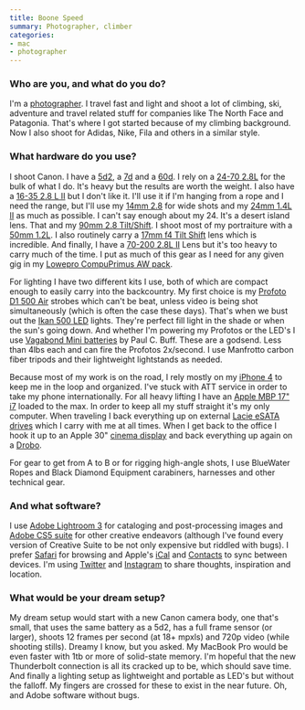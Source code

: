 ```yaml
---
title: Boone Speed
summary: Photographer, climber
categories:
- mac
- photographer
---
```


### Who are you, and what do you do?

I'm a [photographer](http://www.boonespeed.com/ "Boone's website."). I travel fast and light and shoot a lot of climbing, ski, adventure and travel related stuff for companies like The North Face and Patagonia. That's where I got started because of my climbing background. Now I also shoot for Adidas, Nike, Fila and others in a similar style.

### What hardware do you use?

I shoot Canon. I have a [5d2][eos-5d-mark-ii], a [7d][eos-7d] and a [60d][eos-60d]. I rely on a [24-70 2.8L][ef-24-70mm-f2.8l-usm] for the bulk of what I do. It's heavy but the results are worth the weight. I also have a [16-35 2.8 L II][ef-16-35mm-f2.8l-ii-usm] but I don't like it. I'll use it if I'm hanging from a rope and I need the range, but I'll use my [14mm 2.8][ef-14mm-f2.8l-ii-usm] for wide shots and my [24mm 1.4L II][ef-24mm-f1.4l-ii-usm] as much as possible. I can't say enough about my 24. It's a desert island lens. That and my [90mm 2.8 Tilt/Shift][ts-e-90mm]. I shoot most of my portraiture with a [50mm 1.2L][ef-50mm-f1.2l-usm]. I also routinely carry a [17mm f4 Tilt Shift][ts-e-17mm] lens which is incredible. And finally, I have a [70-200 2.8L II][ef-70-200mm-f2.8l-is-ii-usm] Lens but it's too heavy to carry much of the time. I put as much of this gear as I need for any given gig in my [Lowepro CompuPrimus AW pack][compuprimus-aw].

For lighting I have two different kits I use, both of which are compact enough to easily carry into the backcountry. My first choice is my [Profoto D1 500 Air][d1-air-500] strobes which can't be beat, unless video is being shot simultaneously (which is often the case these days). That's when we bust out the [Ikan 500 LED][id-500] lights. They're perfect fill light in the shade or when the sun's going down. And whether I'm powering my Profotos or the LED's I use [Vagabond Mini batteries][vagabond-mini] by Paul C. Buff. These are a godsend. Less than 4lbs each and can fire the Profotos 2x/second. I use Manfrotto carbon fiber tripods and their lightweight lightstands as needed.

Because most of my work is on the road, I rely mostly on my [iPhone 4][iphone-4] to keep me in the loop and organized. I've stuck with ATT service in order to take my phone internationally. For all heavy lifting I have an [Apple MBP 17" i7][macbook-pro] loaded to the max. In order to keep all my stuff straight it's my only computer. When traveling I back everything up on external [Lacie eSATA drives][little-big-disk] which I carry with me at all times. When I get back to the office I hook it up to an Apple 30" [cinema display][cinema-display] and back everything up again on a [Drobo][].

For gear to get from A to B or for rigging high-angle shots, I use BlueWater Ropes and Black Diamond Equipment carabiners, harnesses and other technical gear.

### And what software?

I use [Adobe Lightroom 3][lightroom] for cataloging and post-processing images and [Adobe CS5 suite][creative-suite] for other creative endeavors (although I've found every version of Creative Suite to be not only expensive but riddled with bugs). I prefer [Safari][] for browsing and Apple's [iCal][] and [Contacts][address-book] to sync between devices. I'm using [Twitter][] and [Instagram][instagram-ios] to share thoughts, inspiration and location.

### What would be your dream setup?

My dream setup would start with a new Canon camera body, one that's small, that uses the same battery as a 5d2, has a full frame sensor (or larger), shoots 12 frames per second (at 18+ mpxls) and 720p video (while shooting stills). Dreamy I know, but you asked. My MacBook Pro would be even faster with 1tb or more of solid-state memory. I'm hopeful that the new Thunderbolt connection is all its cracked up to be, which should save time. And finally a lighting setup as lightweight and portable as LED's but without the falloff. My fingers are crossed for these to exist in the near future. Oh, and Adobe software without bugs.

[address-book]: https://support.apple.com/en-us/HT201728 "A contacts application included with Mac OS X."
[cinema-display]: https://en.wikipedia.org/wiki/Apple_Cinema_Display "An LCD display."
[compuprimus-aw]: https://www.amazon.com/Lowepro-CompuPrimus-Backpack-Arctic-Blue/dp/B001EO1A3C "A backpack designed for photographers."
[creative-suite]: https://www.adobe.com/creativecloud.html "A collection of design tools."
[d1-air-500]: https://profoto.com/us/products/monolights-kits-associated-accessories/d1-monolights/item/d1-air-500 "A monolight for photography."
[drobo]: http://en.wikipedia.org/wiki/Drobo#Overview "A hardware-based backup system."
[ef-14mm-f2.8l-ii-usm]: http://usa.canon.com/cusa/consumer/products/cameras/ef_lens_lineup/ef_14mm_f_2_8l_ii_usm "A wide-angle lens for cameras."
[ef-16-35mm-f2.8l-ii-usm]: https://www.usa.canon.com/cusa/consumer/products/cameras/ef_lens_lineup/ef_16_35mm_f_2_8l_ii_usm "A wide zoom lens for DSLRs."
[ef-24-70mm-f2.8l-usm]: http://usa.canon.com/cusa/consumer/products/cameras/ef_lens_lineup/ef_24_70mm_f_2_8l_usm "A zoom lens for cameras."
[ef-24mm-f1.4l-ii-usm]: http://usa.canon.com/cusa/consumer/products/cameras/ef_lens_lineup/ef_24mm_f_1_4l_ii_usm "A wide-angle lens for cameras."
[ef-50mm-f1.2l-usm]: http://usa.canon.com/cusa/consumer/products/cameras/ef_lens_lineup/ef_50mm_f_1_2l_usm "A standard and medium telephoto camera lens."
[ef-70-200mm-f2.8l-is-ii-usm]: http://usa.canon.com/cusa/professional/products/lenses/ef_lens_lineup/lens_telezoom_pro/ef_70_200mm_f_2_8l_is_ii_usm "A telephoto lens."
[eos-5d-mark-ii]: https://www.usa.canon.com/cusa/support/consumer/eos_slr_camera_systems/eos_digital_slr_cameras/eos_5d_mark_ii "A 21 megapixel DSLR."
[eos-60d]: http://usa.canon.com/cusa/consumer/products/cameras/slr_cameras/eos_60d "A consumer-level DSLR camera."
[eos-7d]: https://www.usa.canon.com/cusa/consumer/products/cameras/slr_cameras/eos_7d "An 18 megapixel digital SLR."
[ical]: https://en.wikipedia.org/wiki/Calendar_(Apple) "The calendar software included with macOS."
[id-500]: http://ikancorp.com/productdetail.php?id=216 "An LED light for photography."
[instagram-ios]: https://itunes.apple.com/us/app/instagram/id389801252 "A photo taking/sharing app."
[iphone-4]: https://en.wikipedia.org/wiki/IPhone_4 "A smartphone."
[lightroom]: https://www.adobe.com/products/photoshop-lightroom.html "Photo management and editing software."
[little-big-disk]: https://www.amazon.com/Lacie-LITTLE-THUNDERBOL-Computer-Parts/dp/B0068DOSKG "A Thunderbolt-powered hard drive."
[macbook-pro]: https://www.apple.com/macbook-pro/ "A laptop."
[safari]: https://www.apple.com/safari/ "A fast web browser."
[ts-e-17mm]: https://www.usa.canon.com/cusa/consumer/products/cameras/ef_lens_lineup/ts_e_17mm_f_4l "A tilt-shift lens for cameras."
[ts-e-90mm]: http://usa.canon.com/cusa/consumer/products/cameras/ef_lens_lineup/ts_e_90mm_f_2_8 "A tilt-shift lens for cameras."
[twitter]: https://twitter.com/ "An online micro-blogging platform."
[vagabond-mini]: https://www.paulcbuff.com/vm120.php "A portable lithium battery."
